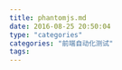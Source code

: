 ```yaml
---
title: phantomjs.md
date: 2016-08-25 20:50:04
type: "categories"
categories: "前端自动化测试"
tags:
---
```

